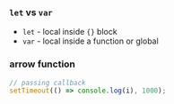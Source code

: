### `let` vs `var`
- `let` - local inside `{}` block
- `var` - local inside a function or global

### arrow function
```js
// passing callback
setTimeout(() => console.log(i), 1000);
```
